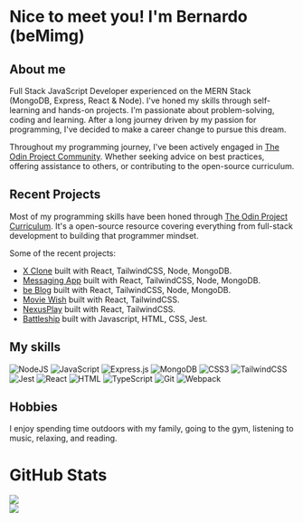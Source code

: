 # Nice to meet you! I'm Bernardo (beMimg)

## About me
Full Stack JavaScript Developer experienced on the MERN Stack (MongoDB, Express, React & Node).
I've honed my skills through self-learning and hands-on projects. I'm passionate about problem-solving, coding and learning. After a long journey driven by my passion for programming, I've decided to make a career change to pursue this dream.

Throughout my programming journey, I've been actively engaged in [The Odin Project Community](https://github.com/TheOdinProject). Whether seeking advice on best practices, offering assistance to others, or contributing to the open-source curriculum.

## Recent Projects

Most of my programming skills have been honed through [The Odin Project Curriculum](https://github.com/TheOdinProject/curriculum). It's a open-source resource covering everything from full-stack development to building that programmer mindset.

Some of the recent projects:

- [X Clone](https://github.com/beMimg/frontend_x_clone) built with React, TailwindCSS, Node, MongoDB.
- [Messaging App](https://github.com/beMimg/frontend_messaging_app) built with React, TailwindCSS, Node, MongoDB.
- [be Blog](https://github.com/beMimg/frontend_beBlog) built with React, TailwindCSS, Node, MongoDB.
- [Movie Wish](https://github.com/beMimg/movies-app) built with React, TailwindCSS.
- [NexusPlay](https://github.com/beMimg/nexus-play) built with React, TailwindCSS.
- [Battleship](https://github.com/beMimg/battleship) built with Javascript, HTML, CSS, Jest.

## My skills
![NodeJS](https://img.shields.io/badge/Node%20js-339933?style=for-the-badge&logo=nodedotjs&logoColor=white) ![JavaScript](https://img.shields.io/badge/javascript-%23323330.svg?style=for-the-badge&logo=javascript&logoColor=%23F7DF1E) ![Express.js](https://img.shields.io/badge/Express%20js-000000?style=for-the-badge&logo=express&logoColor=white) ![MongoDB](https://img.shields.io/badge/MongoDB-%234ea94b.svg?style=for-the-badge&logo=mongodb&logoColor=white) ![CSS3](https://img.shields.io/badge/css3-%231572B6.svg?style=for-the-badge&logo=css3&logoColor=white) ![TailwindCSS](https://img.shields.io/badge/tailwindcss-%2338B2AC.svg?style=for-the-badge&logo=tailwind-css&logoColor=white) ![Jest](https://img.shields.io/badge/-jest-%23C21325?style=for-the-badge&logo=jest&logoColor=white) ![React](https://img.shields.io/badge/React-20232A?style=for-the-badge&logo=react&logoColor=61DAFB) ![HTML](https://img.shields.io/badge/HTML5-E34F26?style=for-the-badge&logo=html5&logoColor=white) ![TypeScript](https://img.shields.io/badge/TypeScript-007ACC?style=for-the-badge&logo=typescript&logoColor=white) ![Git](https://img.shields.io/badge/GIT-E44C30?style=for-the-badge&logo=git&logoColor=white) ![Webpack](https://img.shields.io/badge/Webpack-8DD6F9?style=for-the-badge&logo=Webpack&logoColor=white)

## Hobbies
I enjoy spending time outdoors with my family, going to the gym, listening to music, relaxing, and reading.

# GitHub Stats
![](https://github-readme-streak-stats.herokuapp.com/?user=beMimg&theme=dark&hide_border=false)<br/>
![](https://github-readme-stats.vercel.app/api/top-langs/?username=beMimg&theme=dark&hide_border=false&include_all_commits=false&count_private=false&layout=compact)
